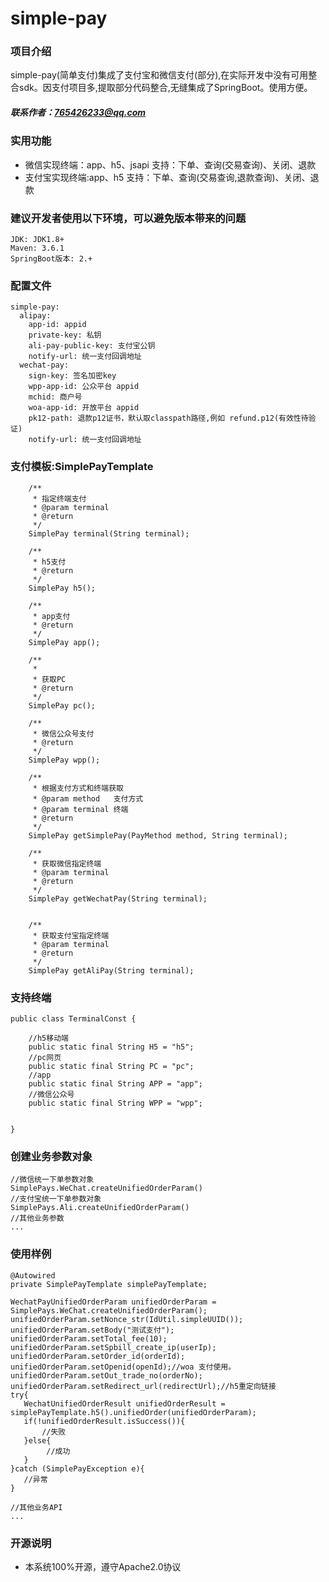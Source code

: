 # simple-pay
### 项目介绍
   simple-pay(简单支付)集成了支付宝和微信支付(部分),在实际开发中没有可用整合sdk。因支付项目多,提取部分代码整合,无缝集成了SpringBoot。使用方便。
##### 联系作者：765426233@qq.com
### 实用功能 
+ 微信实现终端：app、h5、jsapi 支持：下单、查询(交易查询)、关闭、退款<br/>
+ 支付宝实现终端:app、h5 支持：下单、查询(交易查询,退款查询)、关闭、退款<br/>

### 建议开发者使用以下环境，可以避免版本带来的问题
    JDK: JDK1.8+
    Maven: 3.6.1
    SpringBoot版本: 2.+

### 配置文件

    simple-pay:
      alipay:
        app-id: appid
        private-key: 私钥
        ali-pay-public-key: 支付宝公钥
        notify-url: 统一支付回调地址
      wechat-pay:
        sign-key: 签名加密key
        wpp-app-id: 公众平台 appid
        mchid: 商户号
        woa-app-id: 开放平台 appid
        pk12-path: 退款p12证书，默认取classpath路径,例如 refund.p12(有效性待验证)
        notify-url: 统一支付回调地址

### 支付模板:SimplePayTemplate 
        
        /**
         * 指定终端支付
         * @param terminal
         * @return
         */
        SimplePay terminal(String terminal);
    
        /**
         * h5支付
         * @return
         */
        SimplePay h5();
    
        /**
         * app支付
         * @return
         */
        SimplePay app();
    
        /**
         *
         * 获取PC
         * @return
         */
        SimplePay pc();
    
        /**
         * 微信公众号支付
         * @return
         */
        SimplePay wpp();
    
        /**
         * 根据支付方式和终端获取
         * @param method   支付方式
         * @param terminal 终端
         * @return
         */
        SimplePay getSimplePay(PayMethod method, String terminal);
    
        /**
         * 获取微信指定终端
         * @param terminal
         * @return
         */
        SimplePay getWechatPay(String terminal);
    
    
        /**
         * 获取支付宝指定终端
         * @param terminal
         * @return
         */
        SimplePay getAliPay(String terminal);

### 支持终端
    
    public class TerminalConst {
    
        //h5移动端
        public static final String H5 = "h5";
        //pc网页
        public static final String PC = "pc";
        //app
        public static final String APP = "app";
        //微信公众号
        public static final String WPP = "wpp";
    
    
    }


### 创建业务参数对象
    //微信统一下单参数对象
    SimplePays.WeChat.createUnifiedOrderParam()
    //支付宝统一下单参数对象
    SimplePays.Ali.createUnifiedOrderParam()
    //其他业务参数
    ...   
    

### 使用样例

    @Autowired
    private SimplePayTemplate simplePayTemplate;
    
    WechatPayUnifiedOrderParam unifiedOrderParam = SimplePays.WeChat.createUnifiedOrderParam();
    unifiedOrderParam.setNonce_str(IdUtil.simpleUUID());
    unifiedOrderParam.setBody("测试支付");
    unifiedOrderParam.setTotal_fee(10);
    unifiedOrderParam.setSpbill_create_ip(userIp);
    unifiedOrderParam.setOrder_id(orderId);
    unifiedOrderParam.setOpenid(openId);//woa 支付使用。
    unifiedOrderParam.setOut_trade_no(orderNo);
    unifiedOrderParam.setRedirect_url(redirectUrl);//h5重定向链接
    try{
       WechatUnifiedOrderResult unifiedOrderResult = simplePayTemplate.h5().unifiedOrder(unifiedOrderParam);
       if(!unifiedOrderResult.isSuccess()){
           //失败
       }else{
            //成功
       }
    }catch (SimplePayException e){
       //异常
    }    

    //其他业务API 
    ...


    
### 开源说明
+ 本系统100%开源，遵守Apache2.0协议
